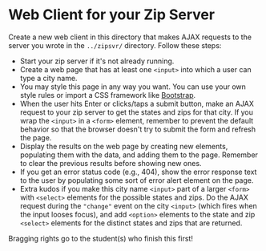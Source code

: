 # Web Client for your Zip Server

Create a new web client in this directory that makes AJAX requests to the server you wrote in the `../zipsvr/` directory. Follow these steps:

- Start your zip server if it's not already running.
- Create a web page that has at least one `<input>` into which a user can type a city name. 
- You may style this page in any way you want. You can use your own style rules or import a CSS framework like [Bootstrap](https://getbootstrap.com/).
- When the user hits Enter or clicks/taps a submit button, make an AJAX request to your zip server to get the states and zips for that city. If you wrap the `<input>` in a `<form>` element, remember to prevent the default behavior so that the browser doesn't try to submit the form and refresh the page.
- Display the results on the web page by creating new elements, populating them with the data, and adding them to the page. Remember to clear the previous results before showing new ones.
- If you get an error status code (e.g., 404), show the error response text to the user by populating some sort of error alert element on the page.
- Extra kudos if you make this city name `<input>` part of a larger `<form>` with `<select>` elements for the possible states and zips. Do the AJAX request during the `"change"` event on the city `<input>` (which fires when the input looses focus), and add `<option>` elements to the state and zip `<select>` elements for the distinct states and zips that are returned.

Bragging rights go to the student(s) who finish this first!
